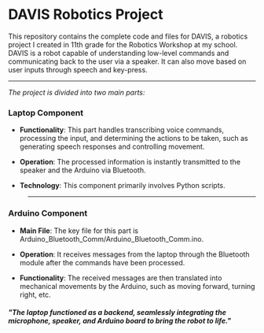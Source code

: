# DAVIS Robotics Project
This repository contains the complete code and files for DAVIS, a robotics project I created in 11th grade for the Robotics Workshop at my school. DAVIS is a robot capable of understanding low-level commands and communicating back to the user via a speaker. It can also move based on user inputs through speech and key-press.

---

_The project is divided into two main parts:_

### Laptop Component
  - **Functionality**: This part handles transcribing voice commands, processing the input, and determining the actions to be taken, such as generating speech responses and controlling movement.
  
  - **Operation**: The processed information is instantly transmitted to the speaker and the Arduino via Bluetooth.
  
  - **Technology**: This component primarily involves Python scripts.

  > --- 
### Arduino Component
  - **Main File**: The key file for this part is Arduino_Bluetooth_Comm/Arduino_Bluetooth_Comm.ino.
  
  - **Operation**: It receives messages from the laptop through the Bluetooth module after the commands have been processed.
  
  - **Functionality**: The received messages are then translated into mechanical movements by the Arduino, such as moving forward, turning right, etc.
  
##### "The laptop functioned as a backend, seamlessly integrating the microphone, speaker, and Arduino board to bring the robot to life."
